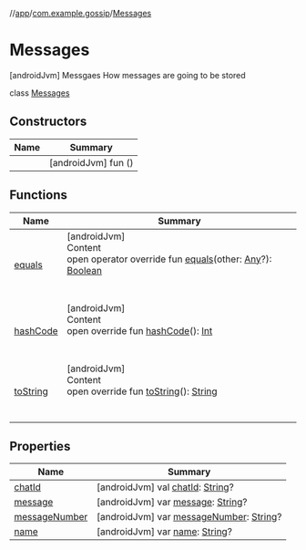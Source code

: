 //[app](../../index.md)/[com.example.gossip](../index.md)/[Messages](index.md)



# Messages  
 [androidJvm] Messgaes How messages are going to be stored  
  
class [Messages](index.md)   


## Constructors  
  
|  Name|  Summary| 
|---|---|
| [<init>](-init-.md)|  [androidJvm] fun [<init>](-init-.md)()   <br>


## Functions  
  
|  Name|  Summary| 
|---|---|
| [equals](https://kotlinlang.org/api/latest/jvm/stdlib/kotlin/-any/equals.html)| [androidJvm]  <br>Content  <br>open operator override fun [equals](https://kotlinlang.org/api/latest/jvm/stdlib/kotlin/-any/equals.html)(other: [Any](https://kotlinlang.org/api/latest/jvm/stdlib/kotlin/-any/index.html)?): [Boolean](https://kotlinlang.org/api/latest/jvm/stdlib/kotlin/-boolean/index.html)  <br><br><br>
| [hashCode](https://kotlinlang.org/api/latest/jvm/stdlib/kotlin/-any/hash-code.html)| [androidJvm]  <br>Content  <br>open override fun [hashCode](https://kotlinlang.org/api/latest/jvm/stdlib/kotlin/-any/hash-code.html)(): [Int](https://kotlinlang.org/api/latest/jvm/stdlib/kotlin/-int/index.html)  <br><br><br>
| [toString](https://kotlinlang.org/api/latest/jvm/stdlib/kotlin/-any/to-string.html)| [androidJvm]  <br>Content  <br>open override fun [toString](https://kotlinlang.org/api/latest/jvm/stdlib/kotlin/-any/to-string.html)(): [String](https://kotlinlang.org/api/latest/jvm/stdlib/kotlin/-string/index.html)  <br><br><br>


## Properties  
  
|  Name|  Summary| 
|---|---|
| [chatId](index.md#com.example.gossip/Messages/chatId/#/PointingToDeclaration/)|  [androidJvm] val [chatId](index.md#com.example.gossip/Messages/chatId/#/PointingToDeclaration/): [String](https://kotlinlang.org/api/latest/jvm/stdlib/kotlin/-string/index.html)?   <br>
| [message](index.md#com.example.gossip/Messages/message/#/PointingToDeclaration/)|  [androidJvm] var [message](index.md#com.example.gossip/Messages/message/#/PointingToDeclaration/): [String](https://kotlinlang.org/api/latest/jvm/stdlib/kotlin/-string/index.html)?   <br>
| [messageNumber](index.md#com.example.gossip/Messages/messageNumber/#/PointingToDeclaration/)|  [androidJvm] var [messageNumber](index.md#com.example.gossip/Messages/messageNumber/#/PointingToDeclaration/): [String](https://kotlinlang.org/api/latest/jvm/stdlib/kotlin/-string/index.html)?   <br>
| [name](index.md#com.example.gossip/Messages/name/#/PointingToDeclaration/)|  [androidJvm] var [name](index.md#com.example.gossip/Messages/name/#/PointingToDeclaration/): [String](https://kotlinlang.org/api/latest/jvm/stdlib/kotlin/-string/index.html)?   <br>

